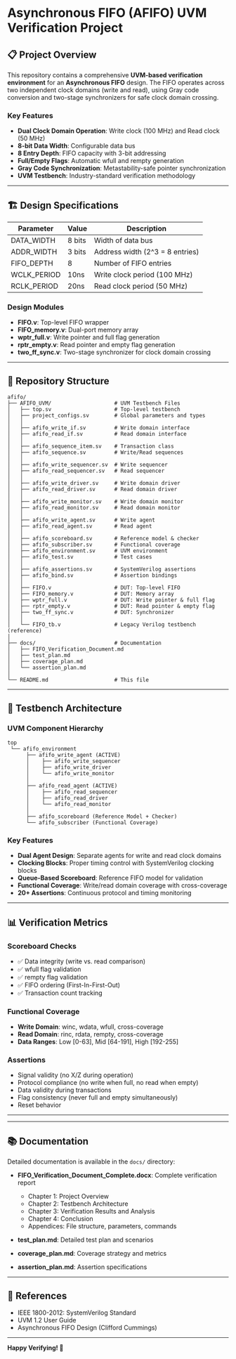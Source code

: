 # Asynchronous FIFO (AFIFO) UVM Verification Project

## 📋 Project Overview

This repository contains a comprehensive **UVM-based verification environment** for an **Asynchronous FIFO** design. The FIFO operates across two independent clock domains (write and read), using Gray code conversion and two-stage synchronizers for safe clock domain crossing.

### Key Features
- **Dual Clock Domain Operation**: Write clock (100 MHz) and Read clock (50 MHz)
- **8-bit Data Width**: Configurable data bus
- **8 Entry Depth**: FIFO capacity with 3-bit addressing
- **Full/Empty Flags**: Automatic wfull and rempty generation
- **Gray Code Synchronization**: Metastability-safe pointer synchronization
- **UVM Testbench**: Industry-standard verification methodology

---

## 🏗️ Design Specifications

| Parameter | Value | Description |
|-----------|-------|-------------|
| DATA_WIDTH | 8 bits | Width of data bus |
| ADDR_WIDTH | 3 bits | Address width (2^3 = 8 entries) |
| FIFO_DEPTH | 8 | Number of FIFO entries |
| WCLK_PERIOD | 10ns | Write clock period (100 MHz) |
| RCLK_PERIOD | 20ns | Read clock period (50 MHz) |

### Design Modules
- **FIFO.v**: Top-level FIFO wrapper
- **FIFO_memory.v**: Dual-port memory array
- **wptr_full.v**: Write pointer and full flag generation
- **rptr_empty.v**: Read pointer and empty flag generation
- **two_ff_sync.v**: Two-stage synchronizer for clock domain crossing

---

## 📁 Repository Structure

```
afifo/
├── AFIFO_UVM/                    # UVM Testbench Files
│   ├── top.sv                    # Top-level testbench
│   ├── project_configs.sv        # Global parameters and types
│   │
│   ├── afifo_write_if.sv         # Write domain interface
│   ├── afifo_read_if.sv          # Read domain interface
│   │
│   ├── afifo_sequence_item.sv    # Transaction class
│   ├── afifo_sequence.sv         # Write/Read sequences
│   │
│   ├── afifo_write_sequencer.sv  # Write sequencer
│   ├── afifo_read_sequencer.sv   # Read sequencer
│   │
│   ├── afifo_write_driver.sv     # Write domain driver
│   ├── afifo_read_driver.sv      # Read domain driver
│   │
│   ├── afifo_write_monitor.sv    # Write domain monitor
│   ├── afifo_read_monitor.sv     # Read domain monitor
│   │
│   ├── afifo_write_agent.sv      # Write agent
│   ├── afifo_read_agent.sv       # Read agent
│   │
│   ├── afifo_scoreboard.sv       # Reference model & checker
│   ├── afifo_subscriber.sv       # Functional coverage
│   ├── afifo_environment.sv      # UVM environment
│   ├── afifo_test.sv             # Test cases
│   │
│   ├── afifo_assertions.sv       # SystemVerilog assertions
│   ├── afifo_bind.sv             # Assertion bindings
│   │
│   ├── FIFO.v                    # DUT: Top-level FIFO
│   ├── FIFO_memory.v             # DUT: Memory array
│   ├── wptr_full.v               # DUT: Write pointer & full flag
│   ├── rptr_empty.v              # DUT: Read pointer & empty flag
│   ├── two_ff_sync.v             # DUT: Synchronizer
│   │
│   └── FIFO_tb.v                 # Legacy Verilog testbench (reference)
│
├── docs/                         # Documentation
│   ├── FIFO_Verification_Document.md
│   ├── test_plan.md
│   ├── coverage_plan.md
│   └── assertion_plan.md
│
└── README.md                     # This file
```

---

## 🧪 Testbench Architecture

### UVM Component Hierarchy
```
top
 └── afifo_environment
      ├── afifo_write_agent (ACTIVE)
      │    ├── afifo_write_sequencer
      │    ├── afifo_write_driver
      │    └── afifo_write_monitor
      │
      ├── afifo_read_agent (ACTIVE)
      │    ├── afifo_read_sequencer
      │    ├── afifo_read_driver
      │    └── afifo_read_monitor
      │
      ├── afifo_scoreboard (Reference Model + Checker)
      └── afifo_subscriber (Functional Coverage)
```

### Key Features
- **Dual Agent Design**: Separate agents for write and read clock domains
- **Clocking Blocks**: Proper timing control with SystemVerilog clocking blocks
- **Queue-Based Scoreboard**: Reference FIFO model for validation
- **Functional Coverage**: Write/read domain coverage with cross-coverage
- **20+ Assertions**: Continuous protocol and timing monitoring

---

## 📊 Verification Metrics

### Scoreboard Checks
- ✅ Data integrity (write vs. read comparison)
- ✅ wfull flag validation
- ✅ rempty flag validation
- ✅ FIFO ordering (First-In-First-Out)
- ✅ Transaction count tracking

### Functional Coverage
- **Write Domain**: winc, wdata, wfull, cross-coverage
- **Read Domain**: rinc, rdata, rempty, cross-coverage
- **Data Ranges**: Low [0-63], Mid [64-191], High [192-255]

### Assertions
- Signal validity (no X/Z during operation)
- Protocol compliance (no write when full, no read when empty)
- Data validity during transactions
- Flag consistency (never full and empty simultaneously)
- Reset behavior

---

---

## 📚 Documentation

Detailed documentation is available in the `docs/` directory:

- **FIFO_Verification_Document_Complete.docx**: Complete verification report
  - Chapter 1: Project Overview
  - Chapter 2: Testbench Architecture
  - Chapter 3: Verification Results and Analysis
  - Chapter 4: Conclusion
  - Appendices: File structure, parameters, commands

- **test_plan.md**: Detailed test plan and scenarios
- **coverage_plan.md**: Coverage strategy and metrics
- **assertion_plan.md**: Assertion specifications

---

## 📖 References

- IEEE 1800-2012: SystemVerilog Standard
- UVM 1.2 User Guide
- Asynchronous FIFO Design (Clifford Cummings)

---

**Happy Verifying! 🚀**
